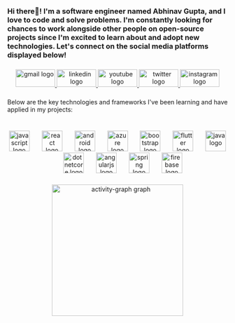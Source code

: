 <h3 align="left">Hi there👋! I'm a software engineer named Abhinav Gupta, and I love to code and solve problems. I'm constantly looking for chances to work alongside other people on open-source projects since I'm excited to learn about and adopt new technologies. Let's connect on the social media platforms displayed below!</h3>

###

<div align="center">
  <a href=mailto:“abhinav30g@gmail.com" target="_blank">
    <img src="https://raw.githubusercontent.com/maurodesouza/profile-readme-generator/master/src/assets/icons/social/gmail/default.svg" width="90" height="40" alt="gmail logo"  />
  </a>
  <a href="https://www.linkedin.com/in/abhinav-gupta-b4a2b51aa/" target="_blank">
    <img src="https://raw.githubusercontent.com/maurodesouza/profile-readme-generator/master/src/assets/icons/social/linkedin/default.svg" width="90" height="40" alt="linkedin logo"  />
  </a>
  <a href="https://www.youtube.com/channel/UCcdRIxa9rdPNT7iQhckey6w" target="_blank">
    <img src="https://raw.githubusercontent.com/maurodesouza/profile-readme-generator/master/src/assets/icons/social/youtube/default.svg" width="90" height="40" alt="youtube logo"  />
  </a>
  <a href="https://twitter.com/_ag30_" target="_blank">
    <img src="https://raw.githubusercontent.com/maurodesouza/profile-readme-generator/master/src/assets/icons/social/twitter/default.svg" width="90" height="40" alt="twitter logo"  />
  </a>
  <a href="https://www.instagram.com/_ag30_/" target="_blank">
    <img src="https://raw.githubusercontent.com/maurodesouza/profile-readme-generator/master/src/assets/icons/social/instagram/default.svg" width="90" height="40" alt="instagram logo"  />
  </a>
</div>

###

<p align="left">Below are the key technologies and frameworks I've been learning and have applied in my projects:</p>

###

<br clear="both">

<div align="center">
  <img src="https://cdn.jsdelivr.net/gh/devicons/devicon/icons/javascript/javascript-original.svg" height="47" alt="javascript logo"  />
  <img width="20" />
  <img src="https://cdn.jsdelivr.net/gh/devicons/devicon/icons/react/react-original.svg" height="47" alt="react logo"  />
  <img width="20" />
  <img src="https://cdn.jsdelivr.net/gh/devicons/devicon/icons/android/android-original.svg" height="47" alt="android logo"  />
  <img width="20" />
  <img src="https://cdn.jsdelivr.net/gh/devicons/devicon/icons/azure/azure-original.svg" height="47" alt="azure logo"  />
  <img width="20" />
  <img src="https://cdn.jsdelivr.net/gh/devicons/devicon/icons/bootstrap/bootstrap-original.svg" height="47" alt="bootstrap logo"  />
  <img width="20" />
  <img src="https://cdn.jsdelivr.net/gh/devicons/devicon/icons/flutter/flutter-original.svg" height="47" alt="flutter logo"  />
  <img width="20" />
  <img src="https://cdn.jsdelivr.net/gh/devicons/devicon/icons/java/java-original.svg" height="47" alt="java logo"  />
  <img width="20" />
  <img src="https://cdn.jsdelivr.net/gh/devicons/devicon/icons/dotnetcore/dotnetcore-original.svg" height="47" alt="dotnetcore logo"  />
  <img width="20" />
  <img src="https://cdn.jsdelivr.net/gh/devicons/devicon/icons/angularjs/angularjs-original.svg" height="47" alt="angularjs logo"  />
  <img width="20" />
  <img src="https://cdn.jsdelivr.net/gh/devicons/devicon/icons/spring/spring-original.svg" height="47" alt="spring logo"  />
  <img width="20" />
  <img src="https://cdn.jsdelivr.net/gh/devicons/devicon/icons/firebase/firebase-plain.svg" height="47" alt="firebase logo"  />
</div>

###

<div align="center">
  <img src="https://github-readme-activity-graph.vercel.app/graph?username=Abhinav-3009&radius=16&theme=react&area=true&order=5" height="300" alt="activity-graph graph"  />
</div>

###
